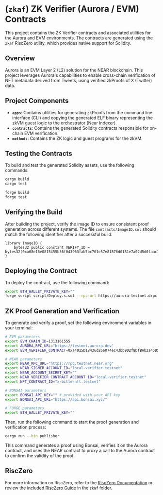 # (`zkaf`) ZK Verifier (Aurora / EVM) Contracts

This project contains the ZK Verifier contracts and associated utilities for the Aurora and EVM environments. The contracts are generated using the `zkaf` RiscZero utility, which provides native support for Solidity.

## Overview

Aurora is an EVM Layer 2 (L2) solution for the NEAR blockchain. This project leverages Aurora's capabilities to enable cross-chain verification of NFT metadata derived from Tweets, using verified zkProofs of X (Twitter) data.

## Project Components

- **`apps`**: Contains utilities for generating zkProofs from the command line interface (CLI) and copying the generated ELF binary representing the zkVM guest logic to the orchestrator (Near Indexer).
- **`contracts`**: Contains the generated Solidity contracts responsible for on-chain EVM verification.
- **`methods`**: Contains the ZK logic and guest programs for the zkVM.

## Testing the Contracts

To build and test the generated Solidity assets, use the following commands:

```bash
cargo build
cargo test

forge build
forge test
```

## Verifying the Build

After building the project, verify the image ID to ensure consistent proof generation across different systems. The file `contracts/ImageID.sol` should match the following identifier after a successful build:

```solidity
library ImageID {
    bytes32 public constant VERIFY_ID = bytes32(0xa68e16e0815455b36f043963fab7bc701e57e81876d0181e7a02d5d0faac1b23);
}
```

## Deploying the Contract

To deploy the contract, use the following command:

```bash
export ETH_WALLET_PRIVATE_KEY=""
forge script script/Deploy.s.sol --rpc-url https://aurora-testnet.drpc.org --broadcast --legacy
```

## ZK Proof Generation and Verification

To generate and verify a proof, set the following environment variables in your terminal:

```bash
# EVM parameters
export EVM_CHAIN_ID=1313161555
export AURORA_RPC_URL="https://testnet.aurora.dev"
export EVM_VERIFIER_CONTRACT=0xa4015D18436d266074eC43bb9D2f8DfBAb2a45D5

# NEAR parameters
export NEAR_RPC_URL="https://rpc.testnet.near.org"
export NEAR_SIGNER_ACCOUNT_ID="local-verifier.testnet"
export NEAR_ACCOUNT_SECRET_KEY=""
export NEAR_VERIFIER_CONTRACT_ACCOUNT_ID="local-verifier.testnet"
export NFT_CONTRACT_ID="x-bitte-nft.testnet"

# BONSAI parameters
export BONSAI_API_KEY="" # provided with your API key
export BONSAI_API_URL="https://api.bonsai.xyz/"

# FORGE parameters
export ETH_WALLET_PRIVATE_KEY=""
```

Then, run the following command to start the proof generation and verification process:

```bash
cargo run --bin publisher
```

This command generates a proof using Bonsai, verifies it on the Aurora contract, and uses the NEAR contract to proxy a call to the Aurora contract to confirm the validity of the proof.

## RiscZero

For more information on RiscZero, refer to the [RiscZero Documentation](https://docs.risczero.com/getting-started/overview) or review the included [RiscZero Guide](./R0.md) in the `zkaf` folder.